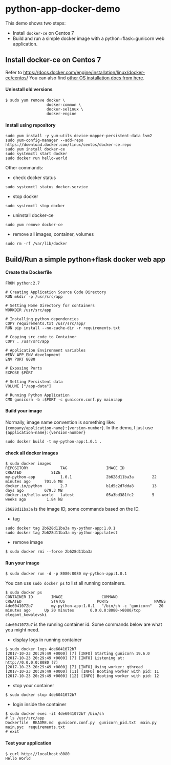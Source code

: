 # python-app-docker-demo
This demo shows two steps:
+ Install `docker-ce` on Centos 7
+ Build and run a simple docker image with a python+flask+gunicorn web application.

## Install docker-ce on Centos 7
Refer to https://docs.docker.com/engine/installation/linux/docker-ce/centos/
You can also find [other OS installation docs from here](https://docs.docker.com/engine/installation).

#### Uninstall old versions
```
$ sudo yum remove docker \
                  docker-common \
                  docker-selinux \
                  docker-engine
```

#### Install using repository
```
sudo yum install -y yum-utils device-mapper-persistent-data lvm2
sudo yum-config-manager --add-repo https://download.docker.com/linux/centos/docker-ce.repo
sudo yum install docker-ce
sudo systemctl start docker
sudo docker run hello-world
```



Other commands: 
+ check docker status 
```
sudo systemctl status docker.service
```

+ stop docker 
```
sudo systemctl stop docker
```

+ uninstall docker-ce
```
sudo yum remove docker-ce
```

+ remove all images, container, volumes
```
sudo rm -rf /var/lib/docker
```

## Build/Run a simple python+flask docker web app 

#### Create the Dockerfile

```
FROM python:2.7

# Creating Application Source Code Directory
RUN mkdir -p /usr/src/app

# Setting Home Directory for containers
WORKDIR /usr/src/app

# Installing python dependencies
COPY requirements.txt /usr/src/app/
RUN pip install --no-cache-dir -r requirements.txt

# Copying src code to Container
COPY . /usr/src/app

# Application Environment variables
#ENV APP_ENV development
ENV PORT 8080

# Exposing Ports
EXPOSE $PORT

# Setting Persistent data
VOLUME ["/app-data"]

# Running Python Application
CMD gunicorn -b :$PORT -c gunicorn.conf.py main:app
```

#### Build your image
Normally, image name convention is something like: `
{company/application-name}:{version-number}`. In the demo, I just use `{application-name}:{version-number}`

```
sudo docker build -t my-python-app:1.0.1 .
```

#### check all docker images
```
$ sudo docker images
REPOSITORY              TAG                 IMAGE ID            CREATED             SIZE
my-python-app           1.0.1               2b628d11ba3a        22 minutes ago      701.6 MB
docker.io/python        2.7                 b1d5c2d7dda8        13 days ago         679.3 MB
docker.io/hello-world   latest              05a3bd381fc2        5 weeks ago         1.84 kB
```

`2b628d11ba3a` is the image ID, some commands based on the ID.

+ tag 
```
sudo docker tag 2b628d11ba3a my-python-app:1.0.1
sudo docker tag 2b628d11ba3a my-python-app:latest
```

+ remove image
```
$ sudo docker rmi --force 2b628d11ba3a
```

#### Run your image
```
$ sudo docker run -d -p 8080:8080 my-python-app:1.0.1
```


You can use `sudo docker ps` to list all running containers. 
```
$ sudo docker ps
CONTAINER ID        IMAGE                 COMMAND                  CREATED             STATUS              PORTS                    NAMES
4de6041072b7        my-python-app:1.0.1   "/bin/sh -c 'gunicorn"   20 minutes ago      Up 20 minutes       0.0.0.0:8080->8080/tcp   elegant_kowalevski
```

`4de6041072b7` is the running container id. Some commands below are what you might need.

+ display logs in running container
```
$ sudo docker logs 4de6041072b7
[2017-10-23 20:29:49 +0000] [7] [INFO] Starting gunicorn 19.6.0
[2017-10-23 20:29:49 +0000] [7] [INFO] Listening at: http://0.0.0.0:8080 (7)
[2017-10-23 20:29:49 +0000] [7] [INFO] Using worker: gthread
[2017-10-23 20:29:49 +0000] [11] [INFO] Booting worker with pid: 11
[2017-10-23 20:29:49 +0000] [12] [INFO] Booting worker with pid: 12

```

+ stop your container
```
$ sudo docker stop 4de6041072b7
```

+ login inside the container
```
$ sudo docker exec -it 4de6041072b7 /bin/sh
# ls /usr/src/app
Dockerfile  README.md  gunicorn.conf.py  gunicorn_pid.txt  main.py  main.pyc  requirements.txt
# exit
```

#### Test your application
```
$ curl http://localhost:8080
Hello World
```
